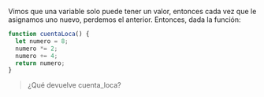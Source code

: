 
Vimos que una variable solo puede tener un valor, entonces cada vez que le asignamos uno nuevo, perdemos el anterior. Entonces, dada la función:

``` javascript
function cuentaLoca() {
  let numero = 8;
  numero *= 2;
  numero += 4;
  return numero;
}
```

> ¿Qué devuelve cuenta_loca?
